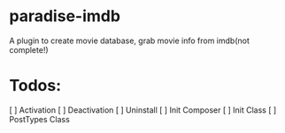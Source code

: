# paradise-imdb
A  plugin to create movie database, grab movie info from imdb(not complete!)

# Todos:
[ ] Activation
[ ] Deactivation
[ ] Uninstall
[ ] Init Composer
[ ] Init Class
[ ] PostTypes Class